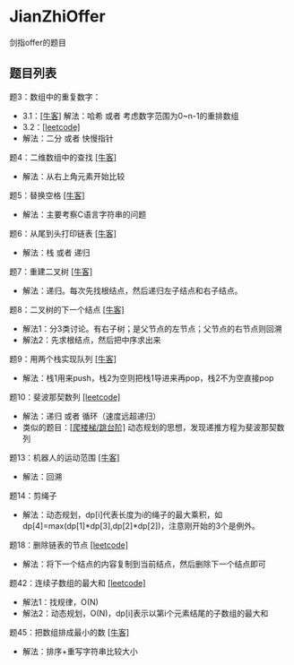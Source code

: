 # JianZhiOffer
剑指offer的题目

## 题目列表
题3：数组中的重复数字：
+ 3.1：[[牛客]](https://www.nowcoder.com/practice/623a5ac0ea5b4e5f95552655361ae0a8?tpId=13&tqId=11203&tPage=3&rp=1&ru=%2Fta%2Fcoding-interviews&qru=%2Fta%2Fcoding-interviews%2Fquestion-ranking) 解法：哈希 或者 考虑数字范围为0~n-1的重排数组
+ 3.2：[[leetcode]](https://leetcode-cn.com/problems/find-the-duplicate-number/) 
+ 解法：二分 或者 快慢指针

题4：二维数组中的查找 [[牛客]](https://www.nowcoder.com/practice/abc3fe2ce8e146608e868a70efebf62e?tpId=13&tqId=11154&tPage=1&rp=1&ru=%2Fta%2Fcoding-interviews&qru=%2Fta%2Fcoding-interviews%2Fquestion-ranking) 
+ 解法：从右上角元素开始比较

题5：替换空格 [[牛客]](https://www.nowcoder.com/practice/4060ac7e3e404ad1a894ef3e17650423?tpId=13&tqId=11155&tPage=1&rp=1&ru=%2Fta%2Fcoding-interviews&qru=%2Fta%2Fcoding-interviews%2Fquestion-ranking) 
+ 解法：主要考察C语言字符串的问题

题6：从尾到头打印链表 [[牛客]](https://www.nowcoder.com/practice/d0267f7f55b3412ba93bd35cfa8e8035?tpId=13&tqId=11156&tPage=1&rp=1&ru=%2Fta%2Fcoding-interviews&qru=%2Fta%2Fcoding-interviews%2Fquestion-ranking)  
+ 解法：栈 或者 递归

题7：重建二叉树 [[牛客]](https://www.nowcoder.com/practice/8a19cbe657394eeaac2f6ea9b0f6fcf6?tpId=13&tqId=11157&tPage=1&rp=1&ru=%2Fta%2Fcoding-interviews&qru=%2Fta%2Fcoding-interviews%2Fquestion-ranking)
+ 解法：递归。每次先找根结点，然后递归左子结点和右子结点。

题8：二叉树的下一个结点 [[牛客]](https://www.nowcoder.com/practice/9023a0c988684a53960365b889ceaf5e?tpId=13&tqId=11210&tPage=3&rp=1&ru=%2Fta%2Fcoding-interviews&qru=%2Fta%2Fcoding-interviews%2Fquestion-ranking)
+ 解法1：分3类讨论。有右子树；是父节点的左节点；父节点的右节点则回溯
+ 解法2：先求根结点，然后把中序求出来

题9：用两个栈实现队列 [[牛客]](https://www.nowcoder.com/practice/54275ddae22f475981afa2244dd448c6?tpId=13&tqId=11158&tPage=1&rp=1&ru=%2Fta%2Fcoding-interviews&qru=%2Fta%2Fcoding-interviews%2Fquestion-ranking) 
+ 解法：栈1用来push，栈2为空则把栈1导进来再pop，栈2不为空直接pop

题10：斐波那契数列 [[leetcode]](https://leetcode-cn.com/problems/fibonacci-number/)
+ 解法：递归 或者 循环（速度远超递归）
+ 类似的题目：[[爬楼梯/跳台阶]](https://leetcode-cn.com/problems/climbing-stairs/) 动态规划的思想，发现递推方程为斐波那契数列

题13：机器人的运动范围 [[牛客]](https://www.nowcoder.com/practice/6e5207314b5241fb83f2329e89fdecc8?tpId=13&tqId=11219&tPage=4&rp=1&ru=%2Fta%2Fcoding-interviews&qru=%2Fta%2Fcoding-interviews%2Fquestion-ranking)
+ 解法：回溯

题14：剪绳子
+ 解法：动态规划，dp[i]代表长度为i的绳子的最大乘积，如dp[4]=max(dp[1]*dp[3],dp[2]*dp[2])，注意刚开始的3个是例外。

题18：删除链表的节点 [[leetcode]](https://leetcode-cn.com/problems/delete-node-in-a-linked-list/)
+ 解法：将下一个结点的内容复制到当前结点，然后删除下一个结点即可

题42：连续子数组的最大和 [[leetcode]](https://leetcode-cn.com/problems/maximum-subarray/)
+ 解法1：找规律，O(N)
+ 解法2：动态规划，O(N)，dp[i]表示以第i个元素结尾的子数组的最大和

题45：把数组排成最小的数 [[牛客]](https://www.nowcoder.com/practice/8fecd3f8ba334add803bf2a06af1b993?tpId=13&tqId=11185&tPage=1&rp=1&ru=/ta/coding-interviews&qru=/ta/coding-interviews/question-ranking)
+ 解法：排序+重写字符串比较大小